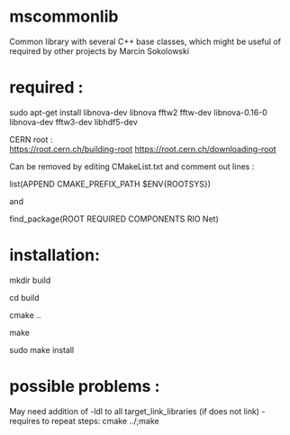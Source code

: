 # mscommonlib
Common library with several C++ base classes, which might be useful of required by other projects by Marcin Sokolowski

# required :
   sudo apt-get install libnova-dev libnova fftw2 fftw-dev libnova-0.16-0 libnova-dev fftw3-dev libhdf5-dev


CERN root :   
   https://root.cern.ch/building-root
   https://root.cern.ch/downloading-root

   Can be removed by editing CMakeList.txt and comment out lines :
   
   list(APPEND CMAKE_PREFIX_PATH $ENV{ROOTSYS})
   
   and
   
   find_package(ROOT REQUIRED COMPONENTS RIO Net)


# installation:

mkdir build

cd build

cmake ..

make

sudo make install

# possible problems :

   May need addition of -ldl to all target_link_libraries (if does not link) - requires to repeat steps: cmake ../;make 
